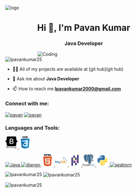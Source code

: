 ![logo](https://www.ciwcertified.com/blog/content/dataanalystbanner.jpg)
<h1 align="center">Hi 👋, I'm Pavan Kumar</h1>
<h3 align="center">Java Developer</h3>
<img align="right" alt="Coding" width="400" src="https://media.tenor.com/rePDfDWO3XoAAAAd/hacking.gif">

<p align="left"> <img src="https://komarev.com/ghpvc/?username=lpavankumar25&label=Profile%20views&color=0e75b6&style=flat" alt="lpavankumar25" /> </p>

- 👨‍💻 All of my projects are available at [git hub](git hub)

- 💬 Ask me about **Java Developer**

- 📫 How to reach me **lpavankumar2000@gmail.com**

<h3 align="left">Connect with me:</h3>
<p align="left">
<a href="https://kaggle.com/pavan" target="blank"><img align="center" src="https://raw.githubusercontent.com/rahuldkjain/github-profile-readme-generator/master/src/images/icons/Social/kaggle.svg" alt="pavan" height="30" width="40" /></a>
<a href="https://instagram.com/pavan" target="blank"><img align="center" src="https://raw.githubusercontent.com/rahuldkjain/github-profile-readme-generator/master/src/images/icons/Social/instagram.svg" alt="pavan" height="30" width="40" /></a>
</p>

<h3 align="left">Languages and Tools:</h3>

<p align="left"> <a href="https://getbootstrap.com" target="_blank" rel="noreferrer"> <img src="https://raw.githubusercontent.com/devicons/devicon/master/icons/bootstrap/bootstrap-plain-wordmark.svg" alt="bootstrap" width="40" height="40"/> </a> <a href="https://www.w3schools.com/css/" target="_blank" rel="noreferrer"> <img src="https://raw.githubusercontent.com/devicons/devicon/master/icons/css3/css3-original-wordmark.svg" alt="css3" width="40" height="40"/> </a> 
  <p align="left"> <a href="https://www.java.com/en/" target="_blank" rel="noreferrer"> <img src="https://icon-library.com/icon/java-icon-images-11.html" alt="Java" width="40" height="40"/> </a> <a href="https://www.djangoproject.com/" target="_blank" rel="noreferrer"> <img src="https://cdn.worldvectorlogo.com/logos/django.svg" alt="django" width="40" height="40"/> </a> <a href="https://www.w3.org/html/" target="_blank" rel="noreferrer"> <img src="https://raw.githubusercontent.com/devicons/devicon/master/icons/html5/html5-original-wordmark.svg" alt="html5" width="40" height="40"/> </a> <a href="https://www.mysql.com/" target="_blank" rel="noreferrer"> <img src="https://raw.githubusercontent.com/devicons/devicon/master/icons/mysql/mysql-original-wordmark.svg" alt="mysql" width="40" height="40"/> </a> <a href="https://pandas.pydata.org/" target="_blank" rel="noreferrer"> <img src="https://raw.githubusercontent.com/devicons/devicon/2ae2a900d2f041da66e950e4d48052658d850630/icons/pandas/pandas-original.svg" alt="pandas" width="40" height="40"/> </a> <a href="https://www.postgresql.org" target="_blank" rel="noreferrer"> <img src="https://raw.githubusercontent.com/devicons/devicon/master/icons/postgresql/postgresql-original-wordmark.svg" alt="postgresql" width="40" height="40"/> </a> <a href="https://www.python.org" target="_blank" rel="noreferrer"> <img src="https://raw.githubusercontent.com/devicons/devicon/master/icons/python/python-original.svg" alt="python" width="40" height="40"/> </a> <a href="https://seaborn.pydata.org/" target="_blank" rel="noreferrer"> <img src="https://seaborn.pydata.org/_images/logo-mark-lightbg.svg" alt="seaborn" width="40" height="40"/> </a> </p>

<p><img align="left" src="https://github-readme-stats.vercel.app/api/top-langs?username=lpavankumar25&show_icons=true&locale=en&layout=compact" alt="lpavankumar25" /></p>

<p>&nbsp;<img align="center" src="https://github-readme-stats.vercel.app/api?username=lpavankumar25&show_icons=true&locale=en" alt="lpavankumar25" /></p>

<p><img align="center" src="https://github-readme-streak-stats.herokuapp.com/?user=lpavankumar25&" alt="lpavankumar25" /></p>
